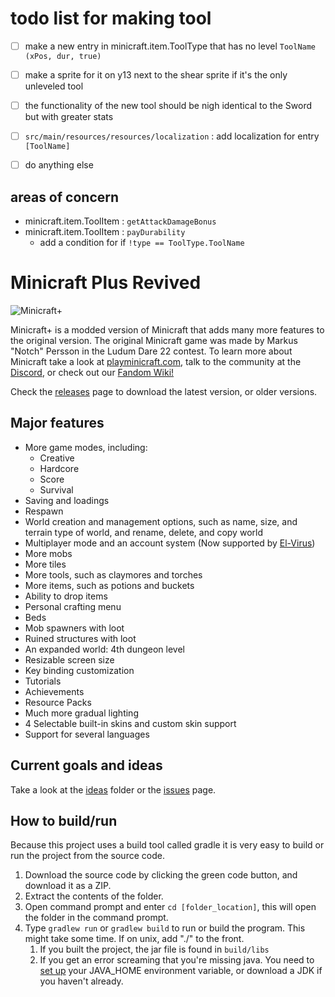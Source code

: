 # todo list for making tool

- [ ] make a new entry in minicraft.item.ToolType that has no level `ToolName (xPos, dur, true)`
- [ ] make a sprite for it on y13 next to the shear sprite if it's the only unleveled tool
- [ ] the functionality of the new tool should be nigh identical to the Sword but with greater stats
- [ ] `src/main/resources/resources/localization` : add localization for entry `[ToolName]`

- [ ] do anything else

## areas of concern
- minicraft.item.ToolItem : `getAttackDamageBonus`
- minicraft.item.ToolItem : `payDurability`
  - add a condition for if `!type == ToolType.ToolName`

# Minicraft Plus Revived
![Minicraft+](https://user-images.githubusercontent.com/37084190/138313821-75ac3112-7044-45c1-bdbb-d89f2333c2c0.png)

Minicraft+ is a modded version of Minicraft that adds many more features to the original version. The original Minicraft game was made by Markus "Notch" Persson in the Ludum Dare 22 contest.  To learn more about Minicraft take a look at [playminicraft.com](https://www.playminicraft.com), talk to the community at the [Discord](https://discord.me/minicraft), or check out our [Fandom Wiki!](https://minicraft.fandom.com/wiki/Minicraft_Wiki)

Check the [releases](https://github.com/minicraftplus/minicraft-plus-revived/releases) page to download the latest version, or older versions.

## Major features
* More game modes, including:
  * Creative
  * Hardcore
  * Score
  * Survival
* Saving and loadings
* Respawn
* World creation and management options, such as name, size, and terrain type of world, and rename, delete, and copy world
* Multiplayer mode and an account system (Now supported by [El-Virus](https://www.github.com/ElVir-Software/minicraft-plus-online))
* More mobs
* More tiles
* More tools, such as claymores and torches
* More items, such as potions and buckets
* Ability to drop items
* Personal crafting menu
* Beds
* Mob spawners with loot
* Ruined structures with loot
* An expanded world: 4th dungeon level
* Resizable screen size
* Key binding customization
* Tutorials
* Achievements
* Resource Packs
* Much more gradual lighting
* 4 Selectable built-in skins and custom skin support
* Support for several languages

## Current goals and ideas
Take a look at the [ideas](ideas/) folder or the [issues](https://github.com/minicraftplus/minicraft-plus-revived/issues) page.

## How to build/run
Because this project uses a build tool called gradle it is very easy to build or run the project from the source code.

1. Download the source code by clicking the green code button, and download it as a ZIP.
2. Extract the contents of the folder.
3. Open command prompt and enter `cd [folder_location]`, this will open the folder in the command prompt. 
4. Type `gradlew run` or `gradlew build` to run or build the program. This might take some time. If on unix, add "./" to the front.
   1. If you built the project, the jar file is found in `build/libs`
   2. If you get an error screaming that you're missing java. You need to [set up](https://confluence.atlassian.com/doc/setting-the-java_home-variable-in-windows-8895.html) your JAVA_HOME environment variable, or download a JDK if you haven't already.
